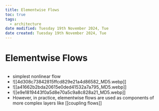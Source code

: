 ```yaml
---
title: Elementwise Flows
toc: true
tags:
  - architecture
date modified: Tuesday 19th November 2024, Tue
date created: Tuesday 19th November 2024, Tue
---
```


# Elementwise Flows
```toc
```
- simplest nonlinear flow
- ![[4d308c73842815ffcd829e21a4d86582_MD5.webp]]
- ![[a41662b2bda20615e0ded41532a7a795_MD5.webp]]
- ![[e9e1819443f0a5d8e70a5c9a8c828a21_MD5.webp]]
- However, in practice, elementwise flows are used as components of more complex layers like [[coupling flows]]